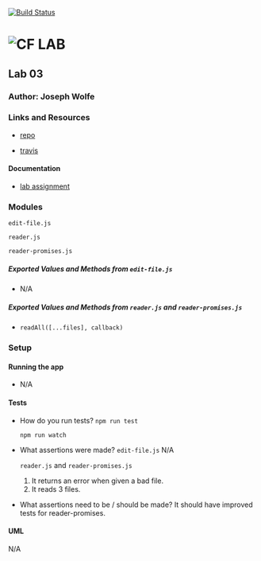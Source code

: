 [![Build Status](https://travis-ci.org/charmedsatyr-401-advanced-javascript/lab-03.svg?branch=master)](https://travis-ci.org/charmedsatyr-401-advanced-javascript/lab-03)

![CF](http://i.imgur.com/7v5ASc8.png) LAB
=================================================

## Lab 03

### Author: Joseph Wolfe

### Links and Resources
* [repo](https://github.com/charmedsatyr-401-advanced-javascript/lab-03)

* [travis](https://travis-ci.org/charmedsatyr-401-advanced-javascript/lab-03)

#### Documentation
* [lab assignment](https://github.com/codefellows/seattle-javascript-401d29/blob/master/curriculum/class-03/lab/README.md)

### Modules
`edit-file.js`

`reader.js`

`reader-promises.js`

##### Exported Values and Methods from `edit-file.js`
* N/A

##### Exported Values and Methods from `reader.js` and `reader-promises.js`
* `readAll([...files], callback)`

### Setup
#### Running the app
* N/A
  
#### Tests
* How do you run tests?
  `npm run test` 
  
  `npm run watch`

* What assertions were made?
  `edit-file.js`
    N/A

  `reader.js` and `reader-promises.js`
   1. It returns an error when given a bad file.
   2. It reads 3 files.

* What assertions need to be / should be made?
  It should have improved tests for reader-promises.

#### UML
N/A
